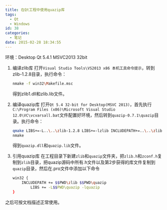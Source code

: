```yaml
---
title: 在Qt工程中使用quazip库
tags:
  - Qt
  - Windows
id: 38
categories:
  - 笔记
date: 2015-02-28 18:34:55
---
```


环境：Desktop Qt 5.4.1 MSVC2013 32bit

1.  编译zlib库
    打开`Visual Studio Tools\VS2013 x86 本机工具命令提示`，转到zlib-1.2.8目录，执行命令：

	```bash
	nmake -f win32\Makefile.msc
	```

	得到zlib1.dll和zlib.lib文件。

2.  编译quazip库
    打开`Qt 5.4 32-bit for Desktop(MSVC 2013)`，首先执行`C:\Program Files (x86)\Microsoft Visual Studio 12.0\VC\vcvarsall.bat`文件配置好环境，然后转到`quazip-0.7.1\quazip`目录。执行命令：

	```bash
	qmake LIBS+=-L..\..\zlib-1.2.8 LIBS+=-lzlib INCLUDEPATH+=..\..\zlib-1.2.8
	nmake
	```

	得到`quazip.dll`和`quazip.lib`文件。

3.  引用quazip库
    在工程目录下新建`zlib`和`quazip`文件夹，把`zlib.h`和`zconf.h`复制到`zlib`目录，把quazip源码中所有.h文件以及第2步获得的库文件复制到`quazip`目录，然后在.pro文件中添加以下命令

	```bash
	win32 {
		INCLUDEPATH += $$PWD\zlib $$PWD\quazip
			LIBS += -L$$PWD\quazip -lquazip
	}
    ```

之后可按文档描述正常使用。

